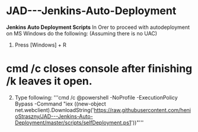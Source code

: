 # JAD---Jenkins-Auto-Deployment
**Jenkins Auto Deployment Scripts**
In Orer to proceed with autodeployment on MS Windows do the following:
(Assuming there is no UAC)
1. Press [Windows] + R
# cmd /c closes console after finishing /k leaves it open.
2. Type following: 
'''cmd /c @powershell -NoProfile -ExecutionPolicy Bypass -Command "iex ((new-object net.webclient).DownloadString('https://raw.githubusercontent.com/henioStraszny/JAD---Jenkins-Auto-Deployment/master/scripts/selfDeployment.ps1'))"'''
